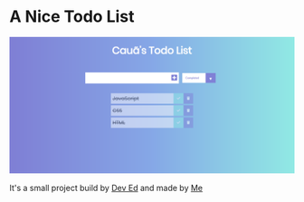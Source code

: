 <h1> A Nice Todo List </h1>


![img](https://github.com/CauaS1/nice-todo-list/blob/master/todolist.png)

It's a small project build by [Dev Ed](https://www.youtube.com/channel/UClb90NQQcskPUGDIXsQEz5Q) and made by [Me](https://github.com/CauaS1)
